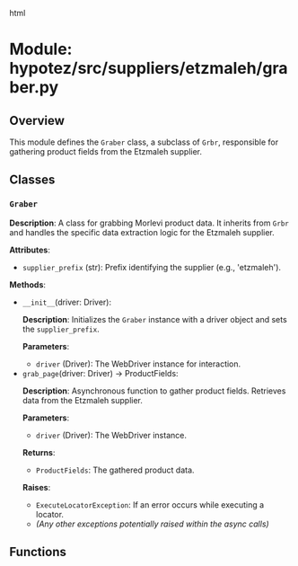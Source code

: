 html
<h1>Module: hypotez/src/suppliers/etzmaleh/graber.py</h1>

<h2>Overview</h2>
<p>This module defines the <code>Graber</code> class, a subclass of <code>Grbr</code>, responsible for gathering product fields from the Etzmaleh supplier.</p>

<h2>Classes</h2>

<h3><code>Graber</code></h3>

<p><strong>Description</strong>: A class for grabbing Morlevi product data. It inherits from <code>Grbr</code> and handles the specific data extraction logic for the Etzmaleh supplier.</p>

<p><strong>Attributes</strong>:</p>
<ul>
  <li><code>supplier_prefix</code> (str): Prefix identifying the supplier (e.g., 'etzmaleh').</li>
</ul>


<p><strong>Methods</strong>:</p>
<ul>
  <li><code>__init__</code>(driver: Driver):
    <p><strong>Description</strong>: Initializes the <code>Graber</code> instance with a driver object and sets the <code>supplier_prefix</code>.</p>
    <p><strong>Parameters</strong>:</p>
    <ul>
      <li><code>driver</code> (Driver): The WebDriver instance for interaction.</li>
    </ul>
  </li>
  <li><code>grab_page</code>(driver: Driver) -> ProductFields:
    <p><strong>Description</strong>: Asynchronous function to gather product fields. Retrieves data from the Etzmaleh supplier.</p>
    <p><strong>Parameters</strong>:</p>
    <ul>
      <li><code>driver</code> (Driver): The WebDriver instance.</li>
    </ul>
    <p><strong>Returns</strong>:</p>
    <ul>
      <li><code>ProductFields</code>: The gathered product data.</li>
    </ul>
    <p><strong>Raises</strong>:</p>
    <ul>
		<li><code>ExecuteLocatorException</code>: If an error occurs while executing a locator.</li>
		<li><i>(Any other exceptions potentially raised within the async calls)</i></li>
    </ul>
  </li>
</ul>



<h2>Functions</h2>


<!-- Add documentation for any functions defined in the module here.  -->


<!-- Add any additional classes or functions found in the file here.  Be sure to format them according to the instruction document. -->
</ul>